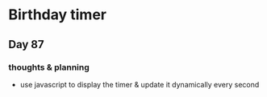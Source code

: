 # Birthday timer

## Day 87

### thoughts & planning

- use javascript to display the timer & update it dynamically every second
